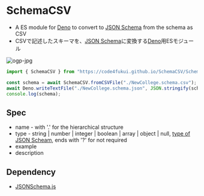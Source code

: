 # SchemaCSV

- A ES module for [Deno](https://deno.land) to convert to [JSON Schema](https://json-schema.org/) from the schema as CSV
- CSVで記述したスキーマを、[JSON Schema](https://json-schema.org/)に変換する[Deno](https://deno.land)用ESモジュール

![ogp-jpg](https://user-images.githubusercontent.com/1715217/188025087-52cd4118-fd94-4323-b457-618458f69561.jpg)

```JavaScript
import { SchemaCSV } from "https://code4fukui.github.io/SchemaCSV/SchemaCSV.js";

const schema = await SchemaCSV.fromCSVFile("./NewCollege.schema.csv");
await Deno.writeTextFile("./NewCollege.schema.json", JSON.stringify(schema, null, 2));
console.log(schema);
```

## Spec

- name - with '.' for the hierarchical structure
- type - string | number | integer | boolean | array | object | null, [type of JSON Scheam](https://json-schema.org/understanding-json-schema/reference/type.html), ends with '?' for not required
- example
- description

## Dependency

- [JSONSchema.js](https://github.com/code4fukui/JSONSchema)
